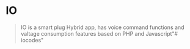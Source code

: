 # IO

> IO is a smart plug Hybrid app, has voice command functions and valtage consumption features based on PHP
  and Javascript"# iocodes" 
